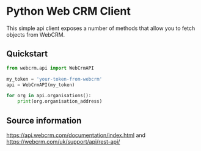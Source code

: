 # Python Web CRM Client

This simple api client exposes a number of methods that allow you to fetch objects 
from WebCRM.

## Quickstart

```python
from webcrm.api import WebCrmAPI

my_token = 'your-token-from-webcrm'
api = WebCrmAPI(my_token)

for org in api.organisations():
    print(org.organisation_address)
```


## Source information

https://api.webcrm.com/documentation/index.html
and
https://webcrm.com/uk/support/api/rest-api/